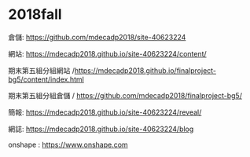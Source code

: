 # 2018fall

倉儲: https://github.com/mdecadp2018/site-40623224

網站: https://mdecadp2018.github.io/site-40623224/content/

期末第五組分組網站 /https://mdecadp2018.github.io/finalproject-bg5/content/index.html

期末第五組分組倉儲 / https://github.com/mdecadp2018/finalproject-bg5/

簡報: https://mdecadp2018.github.io/site-40623224/reveal/

網誌: https://mdecadp2018.github.io/site-40623224/blog

onshape : https://www.onshape.com
